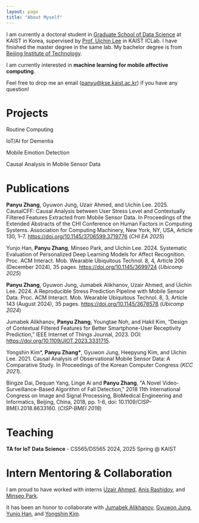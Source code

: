 ```yaml
---
layout: page 
title: "About Myself"
---
```


I am currently a doctoral student in [Graduate School of Data Science](https://ie.kaist.ac.kr/) at KAIST in Korea, supervised by [Prof. Uichin Lee](https://scholar.google.co.kr/citations?user=Sc2pBzYAAAAJ) in KAIST ICLab. I have finished the master degree in the same lab. My bachelor degree is from [Beijing Institute of Technology](https://english.bit.edu.cn/). 

I am currently interested in **machine learning for mobile affective computing**.

Feel free to drop me an email (panyu@kse.kaist.ac.kr) if you have any question! 


# Projects

Routine Computing

IoT/AI for Dementia 

Mobile Emotion Detection 

Causal Analysis in Mobile Sensor Data 


# Publications

**Panyu Zhang**, Gyuwon Jung, Uzair Ahmed, and Uichin Lee. 2025. CausalCFF: Causal Analysis between User Stress Level and Contextually Filtered Features Extracted from Mobile Sensor Data. In Proceedings of the Extended Abstracts of the CHI Conference on Human Factors in Computing Systems. Association for Computing Machinery, New York, NY, USA, Article 130, 1–7. https://doi.org/10.1145/3706599.3719776 (*CHI EA 2025*)

Yunjo Han, **Panyu Zhang**, Minseo Park, and Uichin Lee. 2024. Systematic Evaluation of Personalized Deep Learning Models for Affect Recognition. Proc. ACM Interact. Mob. Wearable Ubiquitous Technol. 8, 4, Article 206 (December 2024), 35 pages. https://doi.org/10.1145/3699724 (*Ubicomp 2025*)

**Panyu Zhang**, Gyuwon Jung, Jumabek Alikhanov, Uzair Ahmed, and Uichin Lee. 2024. A Reproducible Stress Prediction Pipeline with Mobile Sensor Data. Proc. ACM Interact. Mob. Wearable Ubiquitous Technol. 8, 3, Article 143 (August 2024), 35 pages. https://doi.org/10.1145/3678578 (*Ubicomp 2024*)

Jumabek Alikhanov, **Panyu Zhang**, Youngtae Noh, and Hakil Kim, “Design of Contextual Filtered Features for Better Smartphone-User Receptivity Prediction,” IEEE Internet of Things Journal, 2023. DOI: https://doi.org/10.1109/JIOT.2023.3331715.

Yongshin Kim\*, **Panyu Zhang\***, Gyuwon Jung, Heepyung Kim, and Uichin Lee. 2021. Causal Analysis of Observational Mobile Sensor Data: A Comparative Study. In Proceedings of the Korean Computer Congress (*KCC 2021*).

Bingze Dai, Dequan Yang, Linge Ai and **Panyu Zhang**, "A Novel Video-Surveillance-Based Algorithm of Fall Detection," 2018 11th International Congress on Image and Signal Processing, BioMedical Engineering and Informatics, Beijing, China, 2018, pp. 1-6, doi: 10.1109/CISP-BMEI.2018.8633160. (*CISP-BMEI 2018*)



<!-- # Collaboration

I am proud to have worked with interns Uzair Ahmed, Minseo Park, and Anis Rashidov. 
I am fortunate enough to have worked with Jumabek Alikhanov and Gyuwon Jung and received insights from them. -->

# Teaching
**TA for IoT Data Science** - CS565/DS565 2024, 2025 Spring @ KAIST

# Intern Mentoring & Collaboration
I am proud to have worked with interns [Uzair Ahmed](https://www.linkedin.com/in/uziahmd/?originalSubdomain=pk), [Anis Rashidov](https://www.linkedin.com/in/anis-rashidov-414016156/?originalSubdomain=kr), and [Minseo Park](https://www.linkedin.com/in/minseo-park-0529bb131/?originalSubdomain=kr).

It has been an honor to collaborate with [Jumabek Alikhanov](https://github.com/Jumabek), [Gyuwon Jung](https://gw-jung.github.io/), [Yunjo Han](https://www.linkedin.com/in/yunjo-han-667987320/?originalSubdomain=kr), and [Yongshin Kim](https://yong-shin.github.io/).
